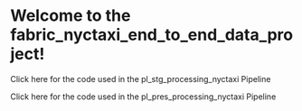# Welcome to the fabric_nyctaxi_end_to_end_data_project!
Click here for the code used in the pl_stg_processing_nyctaxi Pipeline

Click here for the code used in the pl_pres_processing_nyctaxi Pipeline
